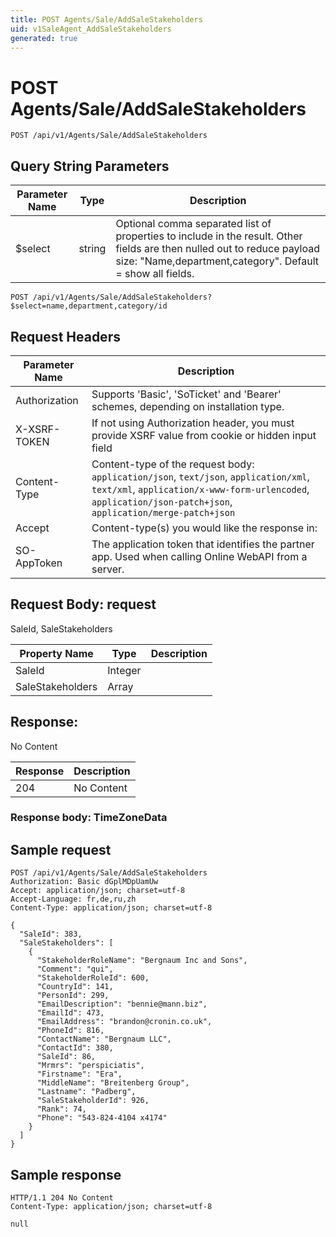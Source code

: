 ```yaml
---
title: POST Agents/Sale/AddSaleStakeholders
uid: v1SaleAgent_AddSaleStakeholders
generated: true
---
```


# POST Agents/Sale/AddSaleStakeholders

```http
POST /api/v1/Agents/Sale/AddSaleStakeholders
```









## Query String Parameters

| Parameter Name | Type |  Description |
|----------------|------|--------------|
| $select | string |  Optional comma separated list of properties to include in the result. Other fields are then nulled out to reduce payload size: "Name,department,category". Default = show all fields. |

```http
POST /api/v1/Agents/Sale/AddSaleStakeholders?$select=name,department,category/id
```


## Request Headers

| Parameter Name | Description |
|----------------|-------------|
| Authorization  | Supports 'Basic', 'SoTicket' and 'Bearer' schemes, depending on installation type. |
| X-XSRF-TOKEN   | If not using Authorization header, you must provide XSRF value from cookie or hidden input field |
| Content-Type | Content-type of the request body: `application/json`, `text/json`, `application/xml`, `text/xml`, `application/x-www-form-urlencoded`, `application/json-patch+json`, `application/merge-patch+json` |
| Accept         | Content-type(s) you would like the response in:  |
| SO-AppToken | The application token that identifies the partner app. Used when calling Online WebAPI from a server. |

## Request Body: request 

SaleId, SaleStakeholders 

| Property Name | Type |  Description |
|----------------|------|--------------|
| SaleId | Integer |  |
| SaleStakeholders | Array |  |

## Response:

No Content

| Response | Description |
|----------------|-------------|
| 204 | No Content |

### Response body: TimeZoneData


## Sample request

```http!
POST /api/v1/Agents/Sale/AddSaleStakeholders
Authorization: Basic dGplMDpUamUw
Accept: application/json; charset=utf-8
Accept-Language: fr,de,ru,zh
Content-Type: application/json; charset=utf-8

{
  "SaleId": 383,
  "SaleStakeholders": [
    {
      "StakeholderRoleName": "Bergnaum Inc and Sons",
      "Comment": "qui",
      "StakeholderRoleId": 600,
      "CountryId": 141,
      "PersonId": 299,
      "EmailDescription": "bennie@mann.biz",
      "EmailId": 473,
      "EmailAddress": "brandon@cronin.co.uk",
      "PhoneId": 816,
      "ContactName": "Bergnaum LLC",
      "ContactId": 380,
      "SaleId": 86,
      "Mrmrs": "perspiciatis",
      "Firstname": "Era",
      "MiddleName": "Breitenberg Group",
      "Lastname": "Padberg",
      "SaleStakeholderId": 926,
      "Rank": 74,
      "Phone": "543-824-4104 x4174"
    }
  ]
}
```

## Sample response

```http_
HTTP/1.1 204 No Content
Content-Type: application/json; charset=utf-8

null
```
